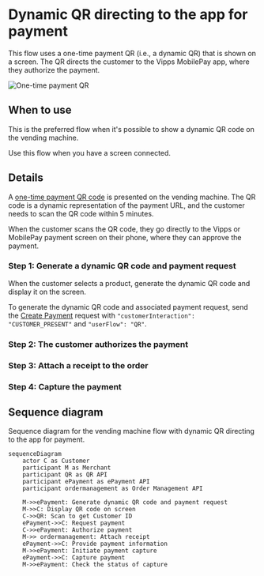 <!-- START_METADATA
---
title: Dynamic QR directing to the app for payment
sidebar_label: Dynamic QR direct to the app for payment
sidebar_position: 10
hide_table_of_contents: false
pagination_next: null
pagination_prev: null
---

import AUTHORIZEPAYMENT from '../_common/_customer_authorizes_epayment.md'
import ATTACHRECEIPT from '../_common/_attach_receipt.md'
import FULLCAPTURE from '../_common/_full_capture.md'
END_METADATA -->

# Dynamic QR directing to the app for payment

This flow uses a one-time payment QR (i.e., a dynamic QR) that is shown on a screen.
The QR directs the customer to the Vipps MobilePay app, where they authorize the payment.

![One-time payment QR](images/0_one_time_payment_qr.jpg)

## When to use

This is the preferred flow when it's possible to show a dynamic QR code on the vending machine.

Use this flow when you have a screen connected.

## Details

A [one-time payment QR code](https://developer.vippsmobilepay.com/docs/APIs/qr-api/vipps-qr-api/#one-time-payment-qr-codes) is presented on the vending machine.
The QR code is a dynamic representation of the payment URL, and the customer needs to scan the QR code within 5 minutes. 

When the customer scans the QR code, they go directly to the Vipps or MobilePay payment screen on their phone, where they can approve the payment.

### Step 1: Generate a dynamic QR code and payment request

When the customer selects a product, generate the dynamic QR code and display it on the screen.

To generate the dynamic QR code and associated payment request, send the
[Create Payment](https://developer.vippsmobilepay.com/api/epayment#tag/CreatePayments) request
with `"customerInteraction": "CUSTOMER_PRESENT"` and  `"userFlow": "QR"`.

### Step 2: The customer authorizes the payment

<AUTHORIZEPAYMENT />

### Step 3: Attach a receipt to the order

<ATTACHRECEIPT />

### Step 4: Capture the payment

<FULLCAPTURE />

## Sequence diagram

Sequence diagram for the vending machine flow with dynamic QR directing to the app for payment.

``` mermaid
sequenceDiagram
    actor C as Customer
    participant M as Merchant
    participant QR as QR API
    participant ePayment as ePayment API
    participant ordermanagement as Order Management API

    M->>ePayment: Generate dynamic QR code and payment request
    M->>C: Display QR code on screen
    C->>QR: Scan to get Customer ID
    ePayment->>C: Request payment
    C->>ePayment: Authorize payment
    M->> ordermanagement: Attach receipt
    ePayment->>C: Provide payment information
    M->>ePayment: Initiate payment capture
    ePayment->>C: Capture payment
    M->>ePayment: Check the status of capture
```
